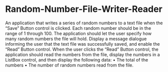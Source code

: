 # Random-Number-File-Writer-Reader

An application that writes a series of random numbers to a text file when the “Save” Button 
control is clicked.  Each random number should be in the range of 1 through 100.  The application 
should let the user specify how many random numbers the file will hold.  Display a message dialogue 
informing the user that the text file was successfully saved, and enable the “Read” Button control. 
When the user clicks the “Read” Button control, the application should read the numbers from the 
file, display the numbers in a ListBox control, and then display the following data: 
• The total of the numbers 
• The number of random numbers read from the file.
